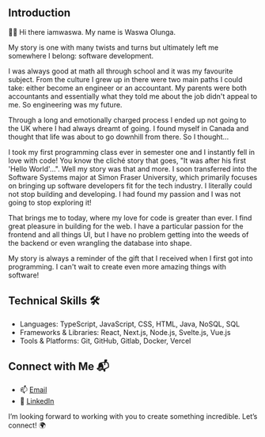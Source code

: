 ## Introduction

👋🏾 Hi there iamwaswa. My name is Waswa Olunga.

My story is one with many twists and turns but ultimately left me somewhere I belong: software development.

I was always good at math all through school and it was my favourite subject. From the culture I grew up in there were two main paths I could take: either become an engineer or an accountant. My parents were both accountants and essentially what they told me about the job didn't appeal to me. So engineering was my future.

Through a long and emotionally charged process I ended up not going to the UK where I had always dreamt of going. I found myself in Canada and thought that life was about to go downhill from there. So I thought...

I took my first programming class ever in semester one and I instantly fell in love with code! You know the cliché story that goes, "It was after his first 'Hello World'...". Well my story was that and more. I soon transferred into the Software Systems major at Simon Fraser University, which primarily focuses on bringing up software developers fit for the tech industry. I literally could not stop building and developing. I had found my passion and I was not going to stop exploring it!

That brings me to today, where my love for code is greater than ever. I find great pleasure in building for the web. I have a particular passion for the frontend and all things UI, but I have no problem getting into the weeds of the backend or even wrangling the database into shape. 

My story is always a reminder of the gift that I received when I first got into programming. I can't wait to create even more amazing things with software!

## Technical Skills 🛠️
- Languages: TypeScript, JavaScript, CSS, HTML, Java, NoSQL, SQL
- Frameworks & Libraries: React, Next.js, Node.js, Svelte.js, Vue.js
- Tools & Platforms: Git, GitHub, Gitlab, Docker, Vercel

## Connect with Me 📬
- 📫 [Email](mailto:olungaw@gmail.com)
- 🔗 [LinkedIn](https://www.linkedin.com/in/iamwaswa)

I’m looking forward to working with you to create something incredible. Let’s connect! 🌍
